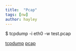 ```yaml
---
title:  "Pcap"
tags: [nw]
author: hayley
---
```



$ tcpdump -i eth0 -w test.pcap

[tcpdump](https://www.tcpdump.org/#old-releases)
[pcap](http://blog.naver.com/PostView.nhn?blogId=eleexpert&logNo=140099124066&parentCategoryNo=&categoryNo=66&viewDate=&isShowPopularPosts=false&from=postView)
